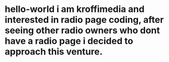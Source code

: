 # hello-world i am kroffimedia and interested in radio page coding, after seeing other radio owners who dont have a radio page i decided to approach this venture.
